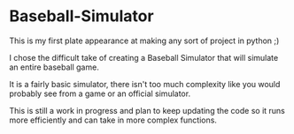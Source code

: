 # Baseball-Simulator
This is my first plate appearance at making any sort of project in python ;) 

I chose the difficult take of creating a Baseball Simulator that will simulate an entire baseball game.

It is a fairly basic simulator, there isn't too much complexity like you would probably see from a game or an official simulator. 

This is still a work in progress and plan to keep updating the code so it runs more efficiently and can take in more complex functions. 
